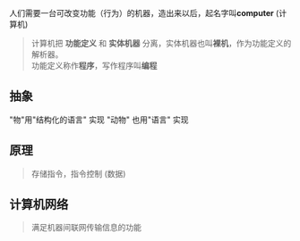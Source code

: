 人们需要一台可改变功能（行为）的机器，造出来以后，起名字叫**computer** (计算机)
> 计算机把 **功能定义** 和 **实体机器** 分离，实体机器也叫**裸机**，作为功能定义的解析器。  
> 功能定义称作**程序**，写作程序叫**编程**
<!--more-->

## 抽象
"物"用"结构化的语言" 实现
"动物" 也用"语言" 实现

## 原理 
> 存储指令，指令控制 (数据)

## 计算机网络 
> 满足机器间联网传输信息的功能

